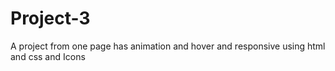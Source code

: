 # Project-3
A project from one page has animation and hover and responsive using html and css and Icons

